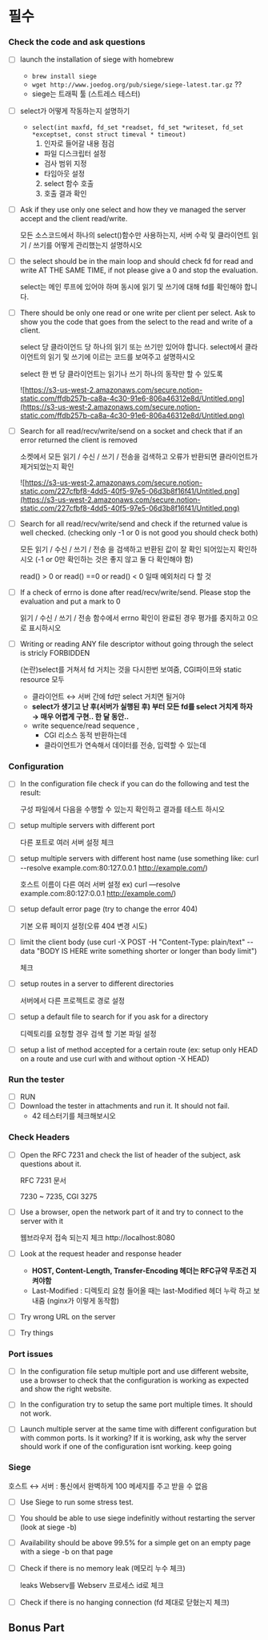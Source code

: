 # 필수

### Check the code and ask questions

- [ ]  launch the installation of siege with homebrew
    - `brew install siege`
    - `wget http://www.joedog.org/pub/siege/siege-latest.tar.gz` ??
    - siege는 트래픽 툴 (스트레스 테스터)
    
- [ ] select가 어떻게 작동하는지 설명하기
    - `select(int maxfd, fd_set *readset, fd_set *writeset, fd_set *exceptset, const struct timeval * timeout)`
      1. 인자로 들어갈 내용 점검
        - 파일 디스크립터 설정
        - 검사 범위 지정
        - 타임아웃 설정
      2. select 함수 호출
      3. 호출 결과 확인

- [ ]  Ask if they use only one select and how they ve managed the server accept and the client read/write.

    모든 소스코드에서 하나의 select()함수만 사용하는지, 서버 수락 및 클라이언트 읽기 / 쓰기를 어떻게 관리했는지 설명하시오

- [ ]  the select should be in the main loop and should check fd for read and write AT THE SAME TIME, if not please give a 0 and stop the evaluation.

    select는 메인 루프에 있어야 하며 동시에 읽기 및 쓰기에 대해 fd를 확인해야 합니다.

- [ ]  There should be only one read or one write per client per select. Ask to show you the code that goes from the select to the read and write of a client.

    select 당 클라이언드 당 하나의 읽기 또는 쓰기만 있어야 합니다. select에서 클라이언트의 읽기 및 쓰기에 이르는 코드를 보여주고 설명하시오

    select 한 번 당 클라이언트는 읽기나 쓰기 하나의 동작만 할 수 있도록

    ![https://s3-us-west-2.amazonaws.com/secure.notion-static.com/ffdb257b-ca8a-4c30-91e6-806a46312e8d/Untitled.png](https://s3-us-west-2.amazonaws.com/secure.notion-static.com/ffdb257b-ca8a-4c30-91e6-806a46312e8d/Untitled.png)

- [ ]  Search for all read/recv/write/send on a socket and check that if an error returned the client is removed

    소켓에서 모든 읽기 / 수신 / 쓰기 / 전송을 검색하고 오류가 반환되면 클라이언트가 제거되었는지 확인

    ![https://s3-us-west-2.amazonaws.com/secure.notion-static.com/227cfbf8-4dd5-40f5-97e5-06d3b8f16f41/Untitled.png](https://s3-us-west-2.amazonaws.com/secure.notion-static.com/227cfbf8-4dd5-40f5-97e5-06d3b8f16f41/Untitled.png)

- [ ]  Search for all read/recv/write/send and check if the returned value is well checked. (checking only -1 or 0 is not good you should check both)

    모든 읽기 / 수신 / 쓰기 / 전송 을 검색하고 반환된 값이 잘 확인 되어있는지 확인하시오 (-1 or 0만 확인하는 것은 좋지 않고 둘 다 확인해야 함)

    read() > 0 or read() ==0 or read() < 0 일때 예외처리 다 할 것

- [ ]  If a check of errno is done after read/recv/write/send. Please stop the evaluation and put a mark to 0

    읽기 / 수신 / 쓰기 / 전송 함수에서 errno 확인이 완료된 경우 평가를 중지하고 0으로 표시하시오

- [ ]  Writing or reading ANY file descriptor without going through the select is stricly FORBIDDEN

    (논란)select를 거쳐서 fd 거치는 것을 다시한번 보여줌, CGI파이프와 static resource 모두

    - 클라이언트 ↔ 서버 간에 fd만 select 거치면 될거야
    - **select가 생기고 난 후(서버가 실행된 후) 부터 모든 fd를 select 거치게 하자 → 매우 어렵게 구현.. 한 달 동안..**
    - write sequence/read sequence ,
        - CGI 리소스 동적 반환하는데
        - 클라이언트가 연속해서 데이터를 전송, 입력할 수 있는데

### Configuration

- [ ]  In the configuration file check if you can do the following and test the result:

    구성 파일에서 다음을 수행할 수 있는지 확인하고 결과를 테스트 하시오

- [ ]  setup multiple servers with different port

    다른 포트로 여러 서버 설정 체크
- [ ]  setup multiple servers with different host name (use something like: curl --resolve example.com:80:127.0.0.1 http://example.com/)

    호스트 이름이 다른 여러 서버 설정 ex) curl —resolve example.com:80:127:0.0.1 http://example.com/)

- [ ]  setup default error page (try to change the error 404)

    기본 오류 페이지 설정(오류 404 변경 시도)

- [ ]  limit the client body (use curl -X POST -H "Content-Type: plain/text" --data "BODY IS HERE write something shorter or longer than body limit")

    체크

- [ ]  setup routes in a server to different directories

    서버에서 다른 프로젝트로 경로 설정

- [ ]  setup a default file to search for if you ask for a directory

    디렉토리를 요청할 경우 검색 할 기본 파일 설정

- [ ]  setup a list of method accepted for a certain route (ex: setup only HEAD on a route and use curl with and without option -X HEAD)


### Run the tester

- [ ]  RUN
- [ ]  Download the tester in attachments and run it. It should not fail.
    - 42 테스터기를 체크해보시오

### Check Headers

- [ ]  Open the RFC 7231 and check the list of header of the subject, ask questions about it.

    RFC 7231 문서 

    7230 ~ 7235, CGI 3275

- [ ]  Use a browser, open the network part of it and try to connect to the server with it

    웹브라우저 접속 되는지 체크 http://localhost:8080

- [ ]  Look at the request header and response header
    - **HOST, Content-Length, Transfer-Encoding 헤더는 RFC규약 무조건 지켜야함**
    - Last-Modified : 디렉토리 요청 들어올 때는 last-Modified 헤더 누락 하고 보내줌 (nginx가 이렇게 동작함)
- [ ]  Try wrong URL on the server
- [ ]  Try things

### Port issues

- [ ]  In the configuration file setup multiple port and use different website, use a browser to check that the configuration is working as expected and show the right website.


- [ ]  In the configuration try to setup the same port multiple times. It should not work.


- [ ]  Launch multiple server at the same time with different configuration but with common ports. Is it working? If it is working, ask why the server should work if one of the configuration isnt working. keep going


### Siege

호스트 ↔ 서버 : 통신에서 완벽하게 100 메세지를 주고 받을 수 없음

- [ ]  Use Siege to run some stress test.
- [ ]  You should be able to use siege indefinitly without restarting the server (look at siege -b)


- [ ]  Availability should be above 99.5% for a simple get on an empty page with a siege -b on that page


- [ ]  Check if there is no memory leak (메모리 누수 체크)

    leaks Webserv를 Webserv 프로세스 id로 체크

- [ ]  Check if there is no hanging connection (fd 제대로 닫혔는지 체크)


## Bonus Part
